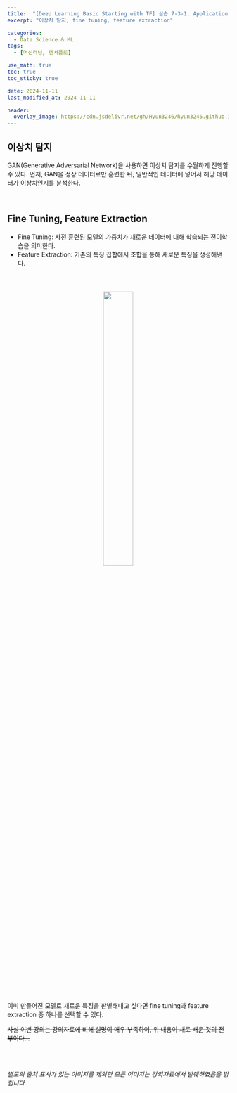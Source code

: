 ```yaml
---
title:  "[Deep Learning Basic Starting with TF] 실습 7-3-1. Application & Tips: Data & Learning"
excerpt: "이상치 탐지, fine tuning, feature extraction"

categories:
  - Data Science & ML
tags:
  - [머신러닝, 텐서플로]

use_math: true
toc: true
toc_sticky: true

date: 2024-11-11
last_modified_at: 2024-11-11

header:
  overlay_image: https://cdn.jsdelivr.net/gh/Hyun3246/hyun3246.github.io@master/image/overlay image/Deep Learning Basic Starting with TF.png
---
```

## 이상치 탐지
GAN(Generative Adversarial Network)을 사용하면 이상치 탐지를 수월하게 진행할 수 있다. 먼저, GAN을 정상 데이터로만 훈련한 뒤, 일반적인 데이터에 넣어서 해당 데이터가 이상치인지를 분석한다.

<br/>

## Fine Tuning, Feature Extraction
- Fine Tuning: 사전 훈련된 모델의 가중치가 새로운 데이터에 대해 학습되는 전이학습을 의미한다.
- Feature Extraction: 기존의 특징 집합에서 조합을 통해 새로운 특징을 생성해낸다.
<br/>
<figure style="display:block; text-align:center;">
  <img src="https://cdn.jsdelivr.net/gh/Hyun3246/hyun3246.github.io@master/image/Deep Learning Basic Starting with TF/fine tuning and feature extraction.png"
       style="width: 40%; height: auto; margin:10px">
</figure>
<br/>

이미 만들어진 모델로 새로운 특징을 판별해내고 싶다면 fine tuning과 feature extraction 중 하나를 선택할 수 있다.

~~사실 이번 강의는 강의자료에 비해 설명이 매우 부족하여, 위 내용이 새로 배운 것의 전부이다...~~

<br/>
<br/>

*별도의 출처 표시가 있는 이미지를 제외한 모든 이미지는 강의자료에서 발췌하였음을 밝힙니다.*
